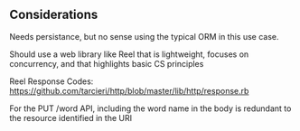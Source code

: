 

Considerations
--------------

Needs persistance, but no sense using the typical ORM in this use case.

Should use a web library like Reel that is lightweight, focuses on concurrency, and that highlights basic CS principles

Reel Response Codes: https://github.com/tarcieri/http/blob/master/lib/http/response.rb

For the PUT /word API, including the word name in the body is redundant to the resource identified in the URI
